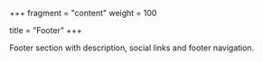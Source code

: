 +++
fragment = "content"
weight = 100

title = "Footer"
+++

Footer section with description, social links and footer navigation.
